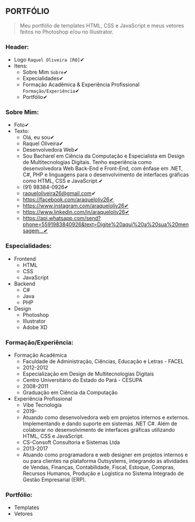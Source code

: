 ## PORTFÓLIO
> Meu portfólio de templates HTML, CSS e JavaScript e meus vetores feitos no Photoshop e/ou no Illustrator.

### Header:
+ Logo `Raquel Oliveira [RO]`✔
+ Itens:
  * Sobre Mim `Sobre`✔
  * Expecialidades✔
  * Formação Acadêmica & Experiência Profissional `Formação/Experiência`✔
  * Portfólio✔

### Sobre Mim:
+ Foto✔
+ Texto:
  * Olá, eu sou✔
  * Raquel Oliveira✔
  * Desenvolvedora Web✔
  * Sou Bacharel em Ciência da Computação e Especialista em Design de Multitecnologias Digitais. Tenho experiência como desenvolvedora Web Back-End e Front-End, com ênfase em .NET, C#, PHP e linguagens para o desenvolvimento de interfaces gráficas como HTML, CSS e JavaScript.✔
  * (91) 98384-0926✔
  * raqueloliveira26@gmail.com✔
  * https://facebook.com/araqueloliv26✔
  * https://www.instagram.com/araqueloliv26✔
  * https://www.linkedin.com/in/araqueloliv26✔
  * https://api.whatsapp.com/send?phone=5591983840926&text=Digite%20aqui%20a%20sua%20mensagem...✔

### Especialidades:
+ Frontend
  * HTML
  * CSS
  * JavaScript
+ Backend
  * C#
  * Java
  * PHP
+ Design
  * Photoshop
  * Illustrator
  * Adobe XD

### Formação/Experiência:
+ Formação Acadêmica
  * Faculdade de Administração, Ciências, Educação e Letras - FACEL
  * 2012-2012
  * Especialização em Design de Multitecnologias Digitais
  * Centro Universitário do Estado do Pará - CESUPA
  * 2008-2011
  * Graduação em Ciência da Computação
+ Experiência Profissional
  * Vibe Tecnologia
  * 2019-
  * Atuando como desenvolvedora web em projetos internos e externos. Implementando e dando suporte em sistemas .NET C#. Além de colaborar no desenvolvimento de interfaces gráficas utilizando HTML, CSS e JavaScript.
  * CS-Consoft Consultoria e Sistemas Ltda
  * 2013-2017
  * Atuando como programadora e web designer em projetos internos e ou para clientes na plataforma Outsystems, integrando as atividades de Vendas, Finanças, Contabilidade, Fiscal, Estoque, Compras, Recursos Humanos, Produção e Logística no Sistema Integrado de Gestão Empresarial (ERP).

### Portfólio:
+ Templates
+ Vetores